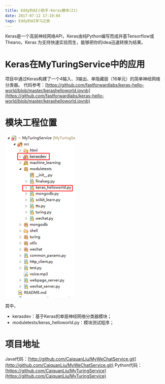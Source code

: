```yaml
---
title: Eddy的AI小助手-Keras模块(21)
date: 2017-07-12 17:19:04
tags: Eddy的AI学习之旅
---
```

Keras是一个高层神经网络API，Keras由纯Python编写而成并基Tensorflow或Theano。Keras 为支持快速实验而生，能够把你的idea迅速转换为结果。

#  Keras在MyTuringService中的应用
项目中通过Keras构建了一个4输入、3输出、单隐藏层（16单元）的简单神经网络分类器。
代码参考：[https://github.com/fastforwardlabs/keras-hello-world/blob/master/kerashelloworld.ipynb](https://github.com/fastforwardlabs/keras-hello-world/blob/master/kerashelloworld.ipynb)

# 模块工程位置


![Keras模块](Eddy的AI小助手-Keras模块-21/Keras模块.png)

其中，

* kerasdev：基于Keras的单层神经网络分类器模块；
* moduletests/keras_helloworld.py：模块测试程序；

# 项目地址
Java代码：[http://github.com/CaiquanLiu/MyWeChatService.git](http://github.com/CaiquanLiu/MyWeChatService.git)
Python代码：[https://github.com/CaiquanLiu/MyTuringService](https://github.com/CaiquanLiu/MyTuringService)